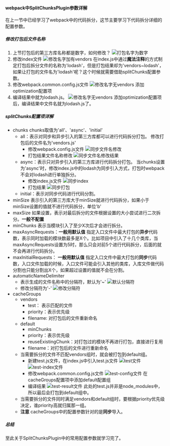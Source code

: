 #### webpack中SplitChunksPlugin参数详解
在上一节中已经学习了webpack中的代码拆分，这节主要学习下代码拆分详细的配置参数。
##### 修改打包后文件名称
1. 上节打包后的第三方库名称都是数字，如何修改？
  ![打包名字为数字](./imgs/1.number-name.png)
2. 修改index文件
  ![修改名字加有vendors](./imgs/2.vendors-name.png)
  在index.js中通过**魔法注释**的方式制定打包后拆分文件的名称为'lodash'，但是打包结果却为'vendors~lodash'，如果让打包的文件名为'lodash'呢？这个时候就需要借助splitChunks配置参数。
3. 修改webpack.common.config.js文件
  ![修改名字无vendors](./imgs/3.real-name.png)
  添加optimization配置项
4. 编译结果中就为lodash.js。
  ![修改名字无vendors](./imgs/4.real-result.png)
  添加optimization配置项后，编译结果中文件名就为lodash.js了。

##### splitChunks配置项详解
- chunks
  chunks取值为'all'、'async'、'initial'
  - all：表示对同步和异步引入的第三方库都可以进行代码拆分打包。
    修改打包后的文件名为'vendors.js'
    - 修改webpack.config.js文件
    ![同步文件名修改](./imgs/8.rename-config.png)
    - 打包结果文件名称修改
    ![同步文件名修改结果](./imgs/9.rename-result.png)
  - async：表示只对异步引入的第三方库进行代码拆分打包。
    当chunks设置为'async'时，修改index.js中的lodash为同步引入方式，打包时webpack不会对lodash进行单独拆分。
    - 修改index.js文件
      ![同步index](./imgs/6.index.png)
    - 打包结果
      ![同步打包](./imgs/7.index-result.png)
  - initial：表示对同步代码进行代码分割。
- minSize
  表示引入的第三方库大于minSize就进行代码拆分，如果小于minSize设置的值就不进行代码拆分，单位'b'
- maxSize
  如果设置，表示对最后拆分的文件根据设置的大小尝试进行二次拆分。**一般不配置**
- minChunks
  表示当模块引入了至少X次后才会进行拆分。
- maxAsyncRequests：**一般用默认值**
  指定入口文件中最大打包的**异步**代码数，表示同时加载的模块数最多是X个。比如项目中引入了十几个类库，当maxAsyncRequests设置为5时，那么只会对前5个进行代码拆分，后面的就不会再进行代码拆分。
- maxInitialRequests： **一般用默认值**
  指定入口文件中最大打包的**同步**代码数，入口文件加载的时候，入口文件可能会引入其他的类库，入库文件做代码分割也只能分割出X个，如果超过设置的值就不会在分割。
- automaticNameDelimiter
  - 表示生成的文件名称中的分隔符，默认为'~'
  ![默认分隔符](./imgs/2.vendors-name.png)
  - 修改分隔符为'-'
    ![修改分隔符](./imgs/5.delimeter.png)
- cacheGroups
  - vendors
    - test： 表示匹配的文件
    - priority：表示优先级
    - filename: 对打包后的文件重新命名
  - default
    - minChunks
    - priority：表示优先级
    - reuseExistingChunk：对打包过的模块不再进行打包，直接进行复用
    - filename：对打包后的文件进行重新命名
  - 当需要拆分的文件不匹配vendors组时，就会被打包到default组。
    - 新建test.js文件，在index.js中引入test.js文件
      ![test文件](./imgs/10.test.png)
      ![test-index文件](./imgs/11.test-index.png)
    - 修改webpack.common.config.js文件
      ![test-config文件](./imgs/12.test-config.png)
      在cacheGroups配置项中添加default配置组
    - 编译结果
      ![test-result文件](./imgs/13.test-result.png)
    此处的test.js并非是node_modules中，所以最后会打包到default组中。
  - 当需要拆分的文件同时满足vendors和default组时，要根据priority优先级决定，谁priority高就归属那一组。
  - **注意**
    cacheGroups中的配置参数针对的是**同步**导入。
##### 总结
  至此关于SplitChunksPlugin中的常用配置参数就学习完了。